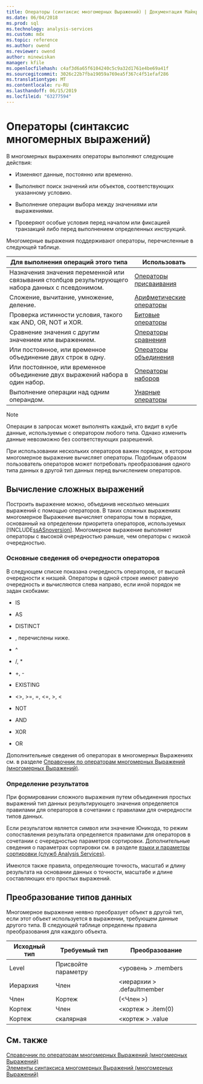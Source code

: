 ```yaml
---
title: Операторы (синтаксис многомерных Выражений) | Документация Майкрософт
ms.date: 06/04/2018
ms.prod: sql
ms.technology: analysis-services
ms.custom: mdx
ms.topic: reference
ms.author: owend
ms.reviewer: owend
author: minewiskan
manager: kfile
ms.openlocfilehash: c4af3d6a65f6104240c5c9a32d1761e4be69a41f
ms.sourcegitcommit: 3026c22b7fba19059a769ea5f367c4f51efaf286
ms.translationtype: MT
ms.contentlocale: ru-RU
ms.lasthandoff: 06/15/2019
ms.locfileid: "63277594"
---
```

# <a name="operators-mdx-syntax"></a>Операторы (синтаксис многомерных выражений)


  В многомерных выражениях операторы выполняют следующие действия:  
  
-   Изменяют данные, постоянно или временно.  
  
-   Выполняют поиск значений или объектов, соответствующих указанному условию.  
  
-   Выполнение операции выбора между значениями или выражениями.  
  
-   Проверяют особые условия перед началом или фиксацией транзакций либо перед выполнением определенных инструкций.  
  
 Многомерные выражения поддерживают операторы, перечисленные в следующей таблице.  
  
|Для выполнения операций этого типа|Использовать|  
|---------------------------------------|---------|  
|Назначения значения переменной или связывания столбцов результирующего набора данных с псевдонимом.|[Операторы присваивания](../mdx/assignment-operators.md)|  
|Сложение, вычитание, умножение, деление.|[Арифметические операторы](../mdx/arithmetic-operators.md)|  
|Проверка истинности условия, такого как AND, OR, NOT и XOR.|[Битовые операторы](../mdx/bitwise-operators.md)|  
|Сравнение значения с другим значением или выражением.|[Операторы сравнения](../mdx/comparison-operators.md)|  
|Или постоянное, или временное объединение двух строк в одну.|[Операторы объединения](../mdx/concatenation-operators.md)|  
|Или постоянное, или временное объединение двух выражений набора в один набор.|[Операторы наборов](../mdx/set-operators.md)|  
|Выполнение операции над одним операндом.|[Унарные операторы](../mdx/unary-operators.md)|  
  
> [!NOTE]  
>  Операции в запросах может выполнять каждый, кто видит в кубе данные, используемые с оператором любого типа. Однако изменить данные невозможно без соответствующих разрешений.  
  
 При использовании нескольких операторов важен порядок, в котором многомерное выражение вычисляет операторы. Подобным образом пользователь операторов может потребовать преобразования одного типа данных в другой тип данных перед вычислением операторов.  
  
## <a name="evaluating-complex-expressions"></a>Вычисление сложных выражений  
 Построить выражение можно, объединив несколько меньших выражений с помощью операторов. В таких сложных выражениях многомерное Выражение вычисляет операторы том в порядке, основанный на определении приоритета операторов, используемых [!INCLUDE[ssASnoversion](../includes/ssasnoversion-md.md)]. Многомерное выражение выполняет операторы с высокой очередностью раньше, чем операторы с низкой очередностью.  
  
### <a name="understanding-operator-precedence"></a>Основные сведения об очередности операторов  
 В следующем списке показана очередность операторов, от высшей очередности к низшей. Операторы в одной строке имеют равную очередность и вычисляются слева направо, если иной порядок не задан скобками:  
  
-   IS  
  
-   AS  
  
-   DISTINCT  
  
-   , перечислены ниже.  
  
-   ^  
  
-   /, *  
  
-   +, -  
  
-   EXISTING  
  
-   <>, >=, =, \<=, >, <  
  
-   NOT  
  
-   AND  
  
-   XOR  
  
-   OR  
  
 Дополнительные сведения об операторах в многомерных Выражениях см. в разделе [Справочник по операторам многомерных Выражений &#40;многомерных Выражений&#41;](../mdx/mdx-operator-reference-mdx.md).  
  
### <a name="determining-results"></a>Определение результатов  
 При формировании сложного выражения путем объединения простых выражений тип данных результирующего значения определяется правилами для операторов в сочетании с правилами для очередности типов данных.  
  
 Если результатом является символ или значение Юникода, то режим сопоставления результата определяется правилами для операторов в сочетании с очередностью параметров сортировки. Дополнительные сведения о параметрах сортировки см. в разделе [языки и параметры сортировки &#40;служб Analysis Services&#41;](../analysis-services/languages-and-collations-analysis-services.md).  
  
 Имеются также правила, определяющие точность, масштаб и длину результата на основании данных о точности, масштабе и длине составляющих его простых выражений.  
  
## <a name="converting-data-types"></a>Преобразование типов данных  
 Многомерное выражение неявно преобразует объект в другой тип, если этот объект используется в выражении, требующем данные другого типа. В следующей таблице определены правила преобразования для каждого объекта.  
  
|Исходный тип|Требуемый тип|Преобразование|  
|-------------------|-----------------|----------------|  
|Level|Присвойте параметру|\<уровень > .members|  
|Иерархия|Член|\<иерархии > .defaultmember|  
|Член|Кортеж|(\<Член >)|  
|Кортеж|Член|\<кортеж > .item(0)|  
|Кортеж|скалярная|\<кортеж > .value|  
  
## <a name="see-also"></a>См. также  
 [Справочник по операторам многомерных Выражений &#40;многомерных Выражений&#41;](../mdx/mdx-operator-reference-mdx.md)   
 [Элементы синтаксиса многомерных Выражений &#40;многомерных Выражений&#41;](../mdx/mdx-syntax-elements-mdx.md)  
  
  
